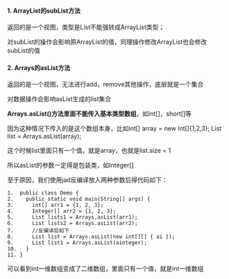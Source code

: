 #### 1. ArrayList的subList方法

返回的是一个视图，类型是List不能强转成ArrayList类型；

对subList的操作会影响原ArrayList的值，同理操作修改ArrayList也会修改subList的值



#### 2. Arrays的asList方法

返回的是一个视图，无法进行add，remove其他操作，底层就是一个集合

对数据操作会影响asList生成的list集合

**Arrays.asList()方法里面不能传入基本类型数组**，如int[]，short[]等

因为这种情况下传入的是这个数组本身，比如int[] array = new int[]{1,2,3}; List list = Arrays.asList(array);

这个时候list里面只有一个值，就是array，也就是list.size = 1

所以asList的参数一定得是包装类，如Integer[]



至于原因，我们使用jad反编译放入两种参数后得代码如下：

```
1.	public class Demo {  
2.	  public static void main(String[] args) {  
3.	    int[] arr1 = {1, 2, 3};  
4.	    Integer[] arr2 = {1, 2, 3};  
5.	    List lists1 = Arrays.asList(arr1);  
6.	    List lists2 = Arrays.asList(arr2);  
7.	    //反编译后如下  
8.	    List list = Arrays.asList(new int[][] { ai });  
9.	    List list1 = Arrays.asList(ainteger);      
10.	  }  
11.	}  
```

可以看到int一维数组变成了二维数组，里面只有一个值，就是int一维数组